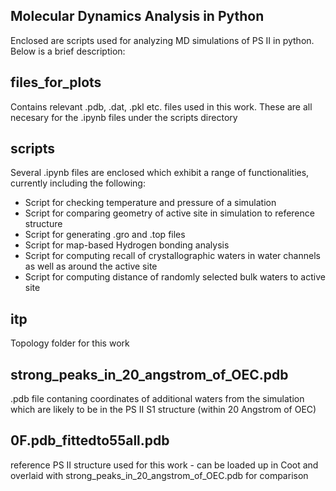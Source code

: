 ## Molecular Dynamics Analysis in Python

Enclosed are scripts used for analyzing MD simulations of PS II in python.
Below is a brief description:

## files_for_plots 
Contains relevant .pdb, .dat, .pkl etc. files used in this work. These are all necesary for the .ipynb files under the scripts directory

## scripts
Several .ipynb files are enclosed which exhibit a range of functionalities, currently including the following:  
- Script for checking temperature and pressure of a simulation 
- Script for comparing geometry of active site in simulation to reference structure
- Script for generating .gro and .top files 
- Script for map-based Hydrogen bonding analysis 
- Script for computing recall of crystallographic waters in water channels as well as around the active site 
- Script for computing distance of randomly selected bulk waters to active site 


## itp
Topology folder for this work

## strong_peaks_in_20_angstrom_of_OEC.pdb
.pdb file contaning coordinates of additional waters from the simulation which are likely to be in the PS II S1 structure (within 20 Angstrom of OEC)

## 0F.pdb_fittedto55all.pdb
reference PS II structure used for this work - can be loaded up in Coot and overlaid with strong_peaks_in_20_angstrom_of_OEC.pdb for comparison
